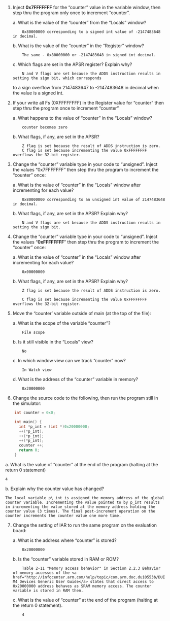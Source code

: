 1. Inject **0x7FFFFFFF** for the “counter” value in the variable window, then step thru the program only once to increment “counter”.

   a. What is the value of the “counter” from the “Locals” window?

	       0x80000000 corresponding to a signed int value of -2147483648 in decimal.

   b. What is the value of the “counter” in the “Register” window?

	       The same - 0x80000000 or -2147483648 in signed int decimal.

   c. Which flags are set in the APSR register? Explain why?

	       N and V flags are set because the ADDS instruction results in setting the sign bit, which corresponds
	to a sign overflow from 2147483647 to -2147483648 in decimal when the value is a signed int.

2. If your write all Fs (0XFFFFFFFF) in the Register value for “counter” then step thru the program once to increment “counter”

   a. What happens to the value of “counter” in the “Locals” window?

	       counter becomes zero

   b. What flags, if any, are set in the APSR?

	       Z flag is set because the result of ADDS instruction is zero. 
	       C flag is set because incrementing the value 0xFFFFFFFF overflows the 32-bit register.

3. Change the “counter” variable type in your code to “unsigned”. Inject the values “0x7FFFFFFF” then step thru the program to increment the “counter” once:

   a. What is the value of “counter” in the “Locals” window after incrementing for each value?

	       0x80000000 corresponding to an unsigned int value of 2147483648 in decimal.

   b. What flags, if any, are set in the APSR? Explain why?

	       N and V flags are set because the ADDS instruction results in setting the sign bit.

4. Change the “counter” variable type in your code to “unsigned”. Inject the values “**0xFFFFFFFF**” then step thru the program to increment the “counter” once:

   a. What is the value of “counter” in the “Locals” window after incrementing for each value?

	       0x00000000

   b. What flags, if any, are set in the APSR? Explain why?

	       Z flag is set because the result of ADDS instruction is zero. 
	
	       C flag is set because incrementing the value 0xFFFFFFFF overflows the 32-bit register.

5. Move the “counter’ variable outside of main (at the top of the file):

   a. What is the scope of the variable “counter”?

	       File scope

   b. Is it still visible in the “Locals” view?

	       No

   c. In which window view can we track “counter” now?

	       In Watch view

   d. What is the address of the “counter” variable in memory?

	       0x20000000

6. Change the source code to the following, then run the program still in the simulator:
		
```c
	int counter = 0x0;

	int main() {
	  int *p_int = (int *)0x20000000;
	  ++(*p_int);
	  ++(*p_int);
	  ++(*p_int);
	  counter ++;
	  return 0;
	}
```

   a. What is the value of “counter” at the end of the program (halting at the return 0 statement)

	4

   b. Explain why the counter value has changed?

	The local variable p\_int is assigned the memory address of the global counter variable. Incrementing the value pointed to by p_int results in incrementing the value stored at the memory address holding the counter value (3 times). The final post-increment operation on the counter increments the counter value one more time.

7. Change the setting of IAR to run the same program on the evaluation board:

   a. What is the address where “counter” is stored?
		
	       0x20000000

   b. Is the “counter” variable stored in RAM or ROM?

	       Table 2-11 "Memory access behavior" in Section 2.2.3 Behavior of memory accesses of the <a href="http://infocenter.arm.com/help/topic/com.arm.doc.dui0553b/DUI0553.pdf">Cortex-M4 Devices Generic User Guide</a> states that direct access to 0x20000000 address behaves as SRAM memory access. The counter variable is stored in RAM then. 

   c. What is the value of “counter” at the end of the program (halting at the return 0 statement).

	       4
